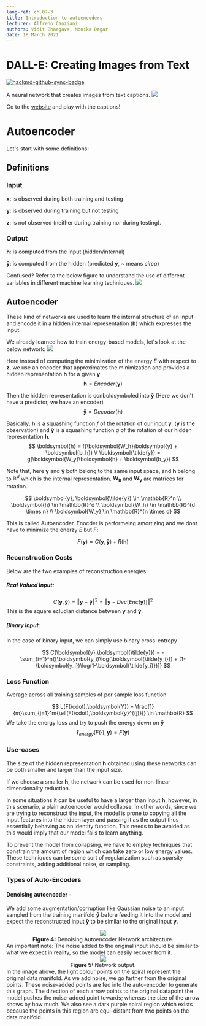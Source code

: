 ```yaml
---
lang-ref: ch.07-3
title: Introduction to autoencoders
lecturer: Alfredo Canziani
authors: Vidit Bhargava, Monika Dagar
date: 18 March 2021
---
```

# DALL-E: Creating Images from Text

[![hackmd-github-sync-badge](https://hackmd.io/usp9PiUGRdGQzD93wE8Bsw/badge)](https://hackmd.io/usp9PiUGRdGQzD93wE8Bsw)

A neural network that creates images from text captions. 
![](https://i.imgur.com/FosonFM.jpg)


Go to the [website](https://openai.com/blog/dall-e/) and play with the captions! 

# Autoencoder
Let's start with some definitions:

## Definitions
### Input

$\boldsymbol{x}$: is observed during both training and testing 

$\boldsymbol{y}$: is observed during training but not testing

$\boldsymbol{z}$: is not observed (neither during training nor during testing).

### Output
$\boldsymbol{h}$: is computed from the input (hidden/internal)

$\boldsymbol{\tilde{y}}$: is computed from the hidden (predicted $\boldsymbol{y}$, ~ means $circa$)

Confused?
Refer to the below figure to understand the use of different variables in different machine learning techniques.
![](https://i.imgur.com/Y4CFlZc.png)

## Autoencoder

These kind of networks are used to learn the internal structure of an input and encode it in a hidden internal representation ($\boldsymbol{h}$) which expresses the input.

We already learned how to train energy-based models, let's look at the below network:
![](https://i.imgur.com/NAUmcJd.png)

Here instead of computing the minimization of the energy $E$ with respect to $\boldsymbol{z}$, we use an encoder that approximates the minimization and provides a hidden representation $\boldsymbol{h}$ for a given $\boldsymbol{y}$.
$$
\boldsymbol{h} = Encoder(\boldsymbol{y})
$$

Then the hidden representation is conboldsymboled into $\boldsymbol{\tilde{y}}$ (Here we don't have a predictor, we have an encoder)
$$
\boldsymbol{\tilde{y}}= Decoder(\boldsymbol{h})
$$

Basically, $\boldsymbol{h}$ is a squashing function $f$ of the rotation of our input $\boldsymbol{y}$. ($\boldsymbol{y}$ is the observation) and $\boldsymbol{\tilde{y}}$ is a squashing function $g$ of the rotation of our hidden representation $\boldsymbol{h}$.
$$
\boldsymbol{h} = f(\boldsymbol{W_h}\boldsymbol{y} + \boldsymbol{b_h}) \\
\boldsymbol{\tilde{y}} = g(\boldsymbol{W_y}\boldsymbol{h} + \boldsymbol{b_y})
$$

Note that, here $\boldsymbol{y}$ and $\boldsymbol{\tilde{y}}$ both belong to the same input space, and $\boldsymbol{h}$ belong to $\mathbb{R}^d$ which is the internal representation. $\boldsymbol{W_h}$ and $\boldsymbol{W_y}$ are matrices for rotation.

$$
\boldsymbol{y}, \boldsymbol{\tilde{y}} \in \mathbb{R}^n \\
\boldsymbol{h} \in \mathbb{R}^d \\
\boldsymbol{W_h} \in \mathbb{R}^{d \times n} \\
\boldsymbol{W_y} \in \mathbb{R}^{n \times d}
$$

This is called Autoencoder. Enocder is performeing amortizing and we dont have to minimize the enerzy  $E$ but $F$:

$$
F(\boldsymbol{y}) = C(\boldsymbol{y},\boldsymbol{\tilde{y}}) + R(\boldsymbol{h})
$$

### Reconstruction Costs
Below are the two examples of reconstruction energies:
##### Real Valued Input:
$$
C(\boldsymbol{y},\boldsymbol{\tilde{y}}) = \Vert \boldsymbol{y}-\boldsymbol{\tilde{y}} \Vert^2 =  \Vert \boldsymbol{y}-Dec[Enc(\boldsymbol{y})] \Vert^2
$$
This is the square ecludian distance between $\boldsymbol{y}$ and $\boldsymbol{\tilde{y}}$.

##### Binary Input:
In the case of binary input, we can simply use binary cross-entropy

$$
C(\boldsymbol{y},\boldsymbol{\tilde{y}}) = - \sum_{i=1}^n{[\boldsymbol{y_i}\log(\boldsymbol{\tilde{y_i}}) + (1-\boldsymbol{y_i})\log(1-\boldsymbol{\tilde{y_i}})]}
$$

### Loss Function
Average across all training samples of per sample loss function

$$
L(F(\cdot),\boldsymbol{Y}) = \frac{1}{m}\sum_{j=1}^m{\ell(F(\cdot),\boldsymbol{y}^{(j)})} \in \mathbb{R}
$$
We take the energy loss and try to push the energy down on $\boldsymbol{\tilde{y}}$
$$
\ell_{energy}(F(\cdot),\boldsymbol{y}) = F(\boldsymbol{y})
$$


### Use-cases
The size of the hidden representation $\boldsymbol{h}$ obtained using these networks can be both smaller and larger than the input size. 

If we choose a smaller $\boldsymbol{h}$, the network can be used for non-linear dimensionality reduction.

In some situations it can be useful to have a larger than input $\boldsymbol{h}$, however, in this scenario, a plain autoencoder would collapse. In other words, since we are trying to reconstruct the input, the model is prone to copying all the input features into the hidden layer and passing it as the output thus essentially behaving as an identity function. This needs to be avoided as this would imply that our model fails to learn anything.

To prevent the model from collapsing, we have to employ techniques that constrain the amount of region which can take zero or low energy values. These techniques can be some sort of regularization such as sparsity constraints, adding additional noise, or sampling.

### Types of Auto-Encoders

#### Denoising autoencoder - 

We add some augmentation/corruption like Gaussian noise to an input sampled from the training manifold $\boldsymbol{\hat{y}}$ before feeding it into the model and expect the reconstructed input $\boldsymbol{\tilde{y}}$ to be similar to the original input $\boldsymbol{y}$.
<center>
<img src="{{site.baseurl}}/images/week07/07-3/DenoisingAutoEncoder.png" style="background-color:#DCDCDC;" /><br>
<b>Figure 4:</b> Denoising Autoencoder Network architecture.
</center>
<!-- ![](https://i.imgur.com/WVcDLns.png) -->
An important note: The noise added to the original input should be similar to what we expect in reality, so the model can easily recover from it.

<center>
<img src="{{site.baseurl}}/images/week07/07-3/DAEOutput.jpeg" style="background-color:#DCDCDC;" /><br>
<b>Figure 5:</b> Network output.
</center>
<!-- ![](https://i.imgur.com/j1CQe3T.jpg) -->
In the image above, the light colour points on the spiral represent the original data manifold. As we add noise, we go farther from the original points. These noise-added points are fed into the auto-encoder to generate this graph. 
The direction of each arrow points to the original datapoint the model pushes the noise-added point towards; whereas the size of the arrow shows by how much. 
We also see a dark purple spiral region which exists because the points in this region are equi-distant from two points on the data manifold. 

